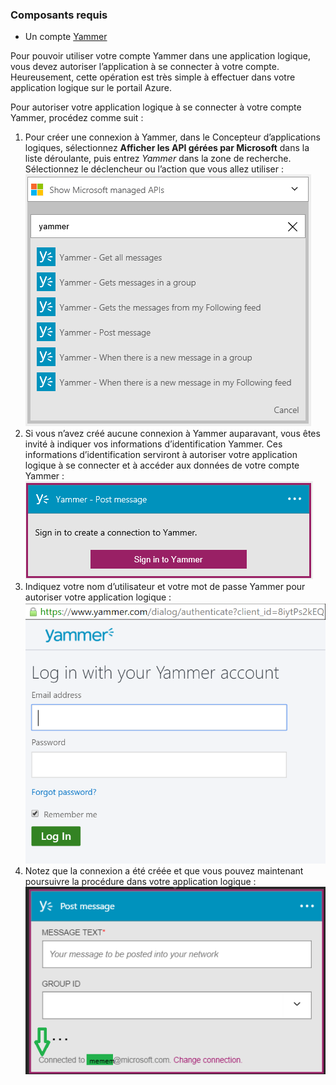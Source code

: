 ### Composants requis
* Un compte [Yammer](https://www.yammer.com/) 

Pour pouvoir utiliser votre compte Yammer dans une application logique, vous devez autoriser l’application à se connecter à votre compte. Heureusement, cette opération est très simple à effectuer dans votre application logique sur le portail Azure.

Pour autoriser votre application logique à se connecter à votre compte Yammer, procédez comme suit :

1. Pour créer une connexion à Yammer, dans le Concepteur d’applications logiques, sélectionnez **Afficher les API gérées par Microsoft** dans la liste déroulante, puis entrez *Yammer* dans la zone de recherche. Sélectionnez le déclencheur ou l’action que vous allez utiliser : ![](./media/connectors-create-api-yammer/yammer-1.png)
2. Si vous n’avez créé aucune connexion à Yammer auparavant, vous êtes invité à indiquer vos informations d’identification Yammer. Ces informations d’identification serviront à autoriser votre application logique à se connecter et à accéder aux données de votre compte Yammer : ![](./media/connectors-create-api-yammer/yammer-2.png)
3. Indiquez votre nom d’utilisateur et votre mot de passe Yammer pour autoriser votre application logique : ![](./media/connectors-create-api-yammer/yammer-3.png)   
4. Notez que la connexion a été créée et que vous pouvez maintenant poursuivre la procédure dans votre application logique : ![](./media/connectors-create-api-yammer/yammer-4.png)   

